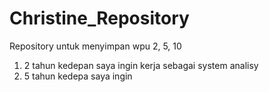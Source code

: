 # Christine_Repository
Repository untuk menyimpan wpu 2, 5, 10
1. 2 tahun kedepan saya ingin kerja sebagai system analisy  
2. 5 tahun kedepa saya ingin 
